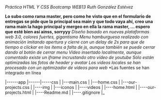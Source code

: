 *Práctica HTML Y CSS Bootcamp WEB13*
*Ruth González Estévez*

**Lo subo como rama master, pero como he visto que en el formulario de entregas se pide que la principal sea main y  que todo vaya ahí, creo una rama main la hago principal y mergeo en ella la rama master, ... espero que esté bien así ainss, sorryyy**
*Diseño basado en nuevas plataformas web 3.0, colores fuertes, gigantismo*
*Menu hamburguesa realizado con animación imitando apertura y cierre con un delay de 2s para que de tiempo a clickar en los items a  falta de js, aunque también se puede cerrar dando al botón de cerrar menu*
*Vídeo insertado localmente, aunque comentado existe un iframe incrustando otro vídeo de youtube* 
*Sólo están optimizadas las fotos de header y avatar*
*Los vídeos locales se han procesado con un optimizador de vídeos para web*
*Las fuentes se han integrado en línea


|------app
|------|-----css
|      	      |---main.css
|             |---home.css
|	      |---our-projects.css
|      |----img
|            |---iconos
|      |----videos
|      |----home.html
|      |----our-projects.html
|      |----Readme.md
|      |----.gitignore
|_

